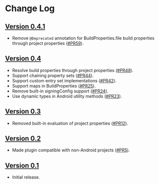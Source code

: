 Change Log
==========

[Version 0.4.1](https://github.com/novoda/gradle-build-properties-plugin/releases/tag/v0.4.1)
--------------------------

- Remove `@Deprecated` annotation for BuildProperties.file build properties through project properties ([#PR59](https://github.com/novoda/gradle-build-properties-plugin/pull/59)).

[Version 0.4](https://github.com/novoda/gradle-build-properties-plugin/releases/tag/v0.4)
--------------------------

- Resolve build properties through project properties ([#PR48](https://github.com/novoda/gradle-build-properties-plugin/pull/48)).
- Support chaining property sets ([#PR44](https://github.com/novoda/gradle-build-properties-plugin/pull/44)).
- Support custom entry set implementations ([#PR42](https://github.com/novoda/gradle-build-properties-plugin/pull/42)).
- Support maps in BuildProperties ([#PR25](https://github.com/novoda/gradle-build-properties-plugin/pull/25)).
- Remove built-in signingConfig support ([#PR24](https://github.com/novoda/gradle-build-properties-plugin/pull/24)).
- Use dynamic types in Android utility methods ([#PR23](https://github.com/novoda/gradle-build-properties-plugin/pull/23)).

[Version 0.3](https://github.com/novoda/gradle-build-properties-plugin/releases/tag/v0.3)
--------------------------

- Removed built-in evaluation of project properties ([#PR12](https://github.com/novoda/gradle-build-properties-plugin/pull/12)).

[Version 0.2](https://github.com/novoda/gradle-build-properties-plugin/releases/tag/v0.2)
--------------------------

- Made plugin compatible with non-Android projects ([#PR5](https://github.com/novoda/gradle-build-properties-plugin/pull/5)).

[Version 0.1](https://github.com/novoda/gradle-build-properties-plugin/releases/tag/v0.1)
--------------------------

- Initial release.
